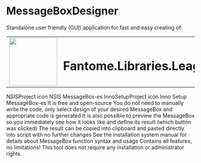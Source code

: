  <td><h1>MessageBoxDesigner</h1></td>
 Standalone user friendly (GUI) application for fast and easy creating of:

<table>
  <tbody>
    <tr>
      <td><img width=128 height=128 src="https://i.imgur.com/qHBUCXp.png"></td>
      <td><h1>Fantome.Libraries.League</h1></td>
    </tr>
  </tbody>
</table>
 
NSISProject icon NSIS MessageBox-es
InnoSetupProject icon Inno Setup MessageBox-es
It is free and open-source
You do not need to manually write the code, only select design of your desired MessageBox and appropriate code is generated
It is also possible to preview the MessageBox so you immediately see how it looks like and define its result (which button was clicked)
The result can be copied into clipboard and pasted directly into script with no further changes
See the installation system manual for details about MessageBox function syntax and usage
Contains all features, no limitations!
This tool does not require any installation or administrator rights.
